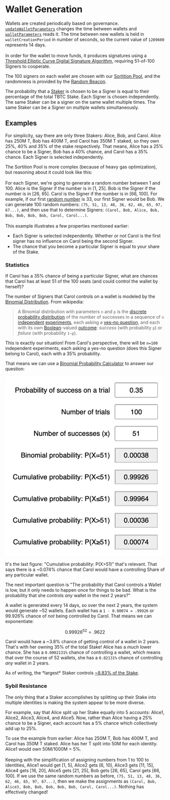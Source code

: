 # Wallet Generation

Wallets are created periodically based on governance. [`updateWalletParameters`](https://etherscan.io/address/0x5e4861a80b55f035d899f66772117f00fa0e8e7b#writeProxyContract#F32) changes the time between wallets and [`walletParameters`](https://etherscan.io/address/0x5e4861a80b55f035d899f66772117f00fa0e8e7b#readProxyContract#F18) reads it. The time between new wallets is held in `walletCreationPeriod` in number of seconds, so the current value of `1209600` represents 14 days.\
\
In order for the wallet to move funds, it produces signatures using a [Threshold Elliptic Curve Digital Signature Algorithm](https://eprint.iacr.org/2019/114.pdf), requiring 51-of-100 Signers to cooperate.

The 100 signers on each wallet are chosen with our [Sortition Pool](https://github.com/keep-network/sortition-pools), and the randomness is provided by the [Random Beacon](https://github.com/keep-network/keep-core/tree/main/pkg/beacon).

The probability that a [Staker](https://dashboard.threshold.network/staking/how-it-works/overview) is chosen to be a Signer is equal to their percentage of the total TBTC Stake. Each Signer is chosen independently. The same Staker can be a signer on the same wallet multiple times. The same Staker can be a Signer on multiple wallets simultaneously.

## Examples

For simplicity, say there are only three Stakers: Alice, Bob, and Carol. Alice has 250M T, Bob has 400M T, and Carol has 350M T staked, so they own 25%, 40% and 35% of the stake respectively. That means, Alice has a 25% chance to be a Signer, Bob has a 40% chance, and Carol has a 35% chance. Each Signer is selected independently.

The Sortition Pool is more complex (because of heavy gas optimization), but reasoning about it could look like this:\
\
For each Signer, we're going to generate a random number between 1 and 100. Alice is the Signer if the number is in \[1, 25]. Bob is the Signer if the number is in \[26, 65]. Carol is the Signer if the number is in \[66, 100]. For example, if our first [random number](https://www.random.org/) is 33, our first Signer would be Bob. We can generate 100 random numbers: `(75, 51, 13, 48, 36, 62, 46, 65, 97, 67...)`, and then use that to determine Signers: `(Carol, Bob, Alice, Bob, Bob, Bob, Bob, Bob, Carol, Carol...)`.\
\
This example illustrates a few properties mentioned earlier:

* Each Signer is selected independently. Whether or not Carol is the first signer has no influence on Carol being the second Signer.
* The chance that you become a particular Signer is equal to your share of the Stake.

### Statistics

If Carol has a 35% chance of being a particular Signer, what are chances that Carol has at least 51 of the 100 seats (and could control the wallet by herself)?

The number of Signers that Carol controls on a wallet is modeled by the [Binomial Distribution](https://en.wikipedia.org/wiki/Binomial\_distribution). From wikipedia:

> A Binomial distribution with parameters `n` and `p` is the [discrete probability distribution](https://en.wikipedia.org/wiki/Discrete\_probability\_distribution) of the number of successes in a sequence of `n` [independent](https://en.wikipedia.org/wiki/Statistical\_independence) [experiments](https://en.wikipedia.org/wiki/Experiment\_\(probability\_theory\)), each asking a [yes–no question](https://en.wikipedia.org/wiki/Yes%E2%80%93no\_question), and each with its own [Boolean](https://en.wikipedia.org/wiki/Boolean-valued\_function)-valued [outcome](https://en.wikipedia.org/wiki/Outcome\_\(probability\)): _success_ (with probability `p`) or _failure_ (with probability `1−p`).

This is exactly our situation! From Carol's perspective, there will be `n=100` independent experiments, each asking a yes-no question (does this Signer belong to Carol), each with a 35% probability.

That means we can use a [Binomial Probability Calculator](https://stattrek.com/online-calculator/binomial) to answer our question:\
\
![](<../../.gitbook/assets/image (1).png>)

It's the last figure: "Cumulative probability: P(X>51)" that's relevant. That says there is a \~0.074% chance that Carol would have a controlling Share of any particular wallet.

The next important question is "The probability that Carol controls a Wallet is low, but it only needs to happen once for things to be bad. What is the probability that she controls _any_ wallet in the next 2 years?"

A wallet is generated every 14 days, so over the next 2 years, the system would generate \~52 wallets. Each wallet has a `1 - 0.00074 = .99926` or 99.926% chance of _not_ being controlled by Carol. That means we can exponentiate:

$$
0.99926^{52} = .9622
$$

Carol would have a \~3.8% chance of getting control of a wallet in 2 years. That's with her owning 35% of the total Stake! Alice has a _much_ lower chance. She has a `0.0002131%` chance of controlling a wallet, which means that over the course of 52 wallets, she has a `0.02131%` chance of controlling _any_ wallet in 2 years.

As of writing, the \*largest\* Staker controls [\~8.83% of the Stake](https://dune.com/queries/2013598).

### Sybil Resistance

The only thing that a Staker accomplishes by splitting up their Stake into multiple identities is making the system appear to be more diverse.

For example, say that Alice split up her Stake equally into 5 accounts: Alice1, Alice2, Alice3, Alice4, and Alice5. Now, rather than Alice having a 25% chance to be a Signer, each account has a 5% chance which collectively add up to 25%.

To use the example from earlier: Alice has 250M T, Bob has 400M T, and Carol has 350M T staked. Alice has her T split into 50M for each identity. Alice1 would own 50M/1000M = 5%.\
\
Keeping with the simplification of assigning numbers from 1 to 100 to identities, Alice1 would get \[1, 5], Alice2 gets \[6, 10], Alice3 gets \[11, 15], Alice4 gets \[16, 20], Alice5 gets \[21, 25], Bob gets \[26, 65], Carol gets \[66, 100]. If we use the same random numbers as before, `(75, 51, 13, 48, 36, 62, 46, 65, 97, 67...)`, then we make the assignments as `(Carol, Bob, Alice3, Bob, Bob, Bob, Bob, Bob, Carol, Carol...)`. Nothing has effectively changed!


